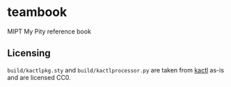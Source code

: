 # teambook
MIPT My Pity reference book

## Licensing

`build/kactlpkg.sty` and `build/kactlprocessor.py` are taken from
[kactl](https://github.com/kth-competitive-programming/kactl) as-is and are
licensed CC0.
